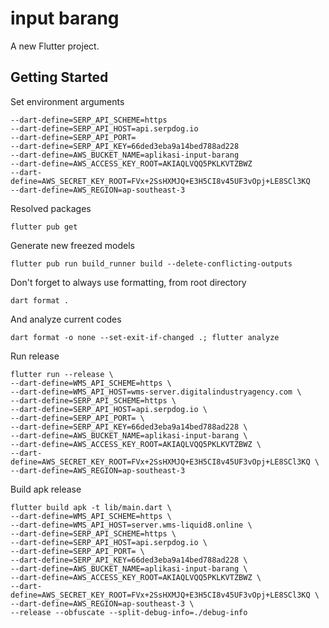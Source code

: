 # input barang

A new Flutter project.

## Getting Started

Set environment arguments
```
--dart-define=SERP_API_SCHEME=https
--dart-define=SERP_API_HOST=api.serpdog.io
--dart-define=SERP_API_PORT=
--dart-define=SERP_API_KEY=66ded3eba9a14bed788ad228
--dart-define=AWS_BUCKET_NAME=aplikasi-input-barang
--dart-define=AWS_ACCESS_KEY_ROOT=AKIAQLVQQ5PKLKVTZBWZ
--dart-define=AWS_SECRET_KEY_ROOT=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
--dart-define=AWS_REGION=ap-southeast-3
```

Resolved packages
```
flutter pub get
```

Generate new freezed models
```
flutter pub run build_runner build --delete-conflicting-outputs
```

Don't forget to always use formatting, from root directory
```
dart format .
```

And analyze current codes
```
dart format -o none --set-exit-if-changed .; flutter analyze
```

Run release
```
flutter run --release \
--dart-define=WMS_API_SCHEME=https \
--dart-define=WMS_API_HOST=wms-server.digitalindustryagency.com \
--dart-define=SERP_API_SCHEME=https \
--dart-define=SERP_API_HOST=api.serpdog.io \
--dart-define=SERP_API_PORT= \
--dart-define=SERP_API_KEY=66ded3eba9a14bed788ad228 \
--dart-define=AWS_BUCKET_NAME=aplikasi-input-barang \
--dart-define=AWS_ACCESS_KEY_ROOT=AKIAQLVQQ5PKLKVTZBWZ \
--dart-define=AWS_SECRET_KEY_ROOT=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 \
--dart-define=AWS_REGION=ap-southeast-3
```

Build apk release
```
flutter build apk -t lib/main.dart \
--dart-define=WMS_API_SCHEME=https \
--dart-define=WMS_API_HOST=server.wms-liquid8.online \
--dart-define=SERP_API_SCHEME=https \
--dart-define=SERP_API_HOST=api.serpdog.io \
--dart-define=SERP_API_PORT= \
--dart-define=SERP_API_KEY=66ded3eba9a14bed788ad228 \
--dart-define=AWS_BUCKET_NAME=aplikasi-input-barang \
--dart-define=AWS_ACCESS_KEY_ROOT=AKIAQLVQQ5PKLKVTZBWZ \
--dart-define=AWS_SECRET_KEY_ROOT=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 \
--dart-define=AWS_REGION=ap-southeast-3 \
--release --obfuscate --split-debug-info=./debug-info
```